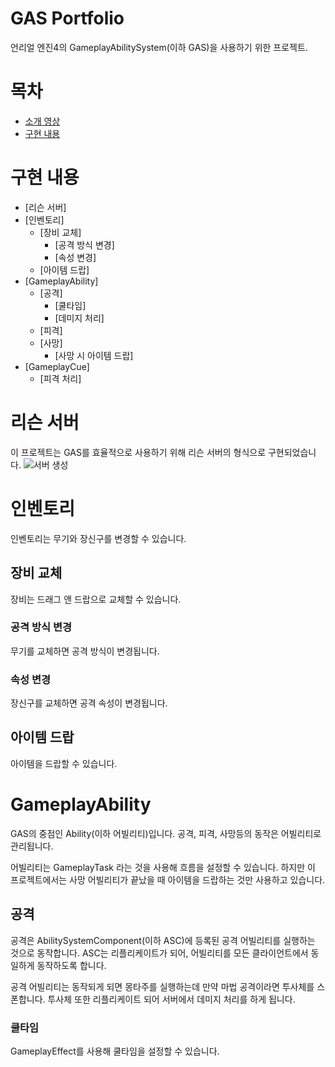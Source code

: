 # GAS Portfolio
언리얼 엔진4의 GameplayAbilitySystem(이하 GAS)을 사용하기 위한 프로젝트.

# 목차
* [소개 영상](https://youtu.be/sdG4s10_APc)
* [구현 내용](https://github.com/rlaeogus100/Portfolio/blob/main/README.md#ㅁㄴㅇㄹ)

# 구현 내용
+ [리슨 서버]
+ [인벤토리]
  + [장비 교체]
    + [공격 방식 변경]
    + [속성 변경]
  + [아이템 드랍]
+ [GameplayAbility]
  + [공격]
    + [쿨타임]
    + [데미지 처리]
  + [피격]
  + [사망]
    + [사망 시 아이템 드랍] 
+ [GameplayCue]
  + [피격 처리]

# 리슨 서버
이 프로젝트는 GAS를 효율적으로 사용하기 위해 리슨 서버의 형식으로 구현되었습니다.
![서버 생성](https://user-images.githubusercontent.com/42613341/152781984-2b002dac-4c1e-439b-81a6-87fa8ae0614e.PNG)
<!-- <img src="https://user-images.githubusercontent.com/42613341/152781984-2b002dac-4c1e-439b-81a6-87fa8ae0614e.PNG"  width="400" height="300"/> -->
<!-- 서버 들어가는 이미지 -->

# 인벤토리
인벤토리는 무기와 장신구를 변경할 수 있습니다.
<!-- 인벤토리  -->

## 장비 교체
장비는 드래그 앤 드랍으로 교체할 수 있습니다.

### 공격 방식 변경
무기를 교체하면 공격 방식이 변경됩니다.

### 속성 변경
장신구를 교체하면 공격 속성이 변경됩니다.

## 아이템 드랍
아이템을 드랍할 수 있습니다.

# GameplayAbility
GAS의 중점인 Ability(이하 어빌리티)입니다.
공격, 피격, 사망등의 동작은 어빌리티로 관리됩니다.

어빌리티는 GameplayTask 라는 것을 사용해 흐름을 설정할 수 있습니다.
하지만 이 프로젝트에서는 사망 어빌리티가 끝났을 때 아이템을 드랍하는 것만 사용하고 있습니다.

## 공격
공격은 AbilitySystemComponent(이하 ASC)에 등록된 공격 어빌리티를 실행하는 것으로 동작합니다.
ASC는 리플리케이트가 되어, 어빌리티를 모든 클라이언트에서 동일하게 동작하도록 합니다.

공격 어빌리티는 동작되게 되면 몽타주를 실행하는데 만약 마법 공격이라면 투사체를 스폰합니다.
투사체 또한 리플리케이트 되어 서버에서 데미지 처리를 하게 됩니다.

### 쿨타임
GameplayEffect를 사용해 쿨타임을 설정할 수 있습니다.






                                                                                                                                         
